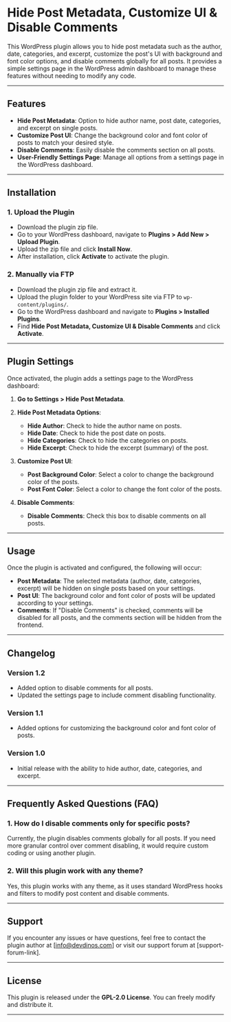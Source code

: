 # Hide Post Metadata, Customize UI & Disable Comments

This WordPress plugin allows you to hide post metadata such as the author, date, categories, and excerpt, customize the post's UI with background and font color options, and disable comments globally for all posts. It provides a simple settings page in the WordPress admin dashboard to manage these features without needing to modify any code.

---

## Features

- **Hide Post Metadata**: Option to hide author name, post date, categories, and excerpt on single posts.
- **Customize Post UI**: Change the background color and font color of posts to match your desired style.
- **Disable Comments**: Easily disable the comments section on all posts.
- **User-Friendly Settings Page**: Manage all options from a settings page in the WordPress dashboard.

---

## Installation

### 1. Upload the Plugin
- Download the plugin zip file.
- Go to your WordPress dashboard, navigate to **Plugins > Add New > Upload Plugin**.
- Upload the zip file and click **Install Now**.
- After installation, click **Activate** to activate the plugin.

### 2. Manually via FTP
- Download the plugin zip file and extract it.
- Upload the plugin folder to your WordPress site via FTP to `wp-content/plugins/`.
- Go to the WordPress dashboard and navigate to **Plugins > Installed Plugins**.
- Find **Hide Post Metadata, Customize UI & Disable Comments** and click **Activate**.

---

## Plugin Settings

Once activated, the plugin adds a settings page to the WordPress dashboard:

1. **Go to Settings > Hide Post Metadata**.
2. **Hide Post Metadata Options**:
   - **Hide Author**: Check to hide the author name on posts.
   - **Hide Date**: Check to hide the post date on posts.
   - **Hide Categories**: Check to hide the categories on posts.
   - **Hide Excerpt**: Check to hide the excerpt (summary) of the post.
   
3. **Customize Post UI**:
   - **Post Background Color**: Select a color to change the background color of the posts.
   - **Post Font Color**: Select a color to change the font color of the posts.
   
4. **Disable Comments**:
   - **Disable Comments**: Check this box to disable comments on all posts.

---

## Usage

Once the plugin is activated and configured, the following will occur:

- **Post Metadata**: The selected metadata (author, date, categories, excerpt) will be hidden on single posts based on your settings.
- **Post UI**: The background color and font color of posts will be updated according to your settings.
- **Comments**: If "Disable Comments" is checked, comments will be disabled for all posts, and the comments section will be hidden from the frontend.

---

## Changelog

### Version 1.2
- Added option to disable comments for all posts.
- Updated the settings page to include comment disabling functionality.

### Version 1.1
- Added options for customizing the background color and font color of posts.

### Version 1.0
- Initial release with the ability to hide author, date, categories, and excerpt.

---

## Frequently Asked Questions (FAQ)

### 1. How do I disable comments only for specific posts?
Currently, the plugin disables comments globally for all posts. If you need more granular control over comment disabling, it would require custom coding or using another plugin.

### 2. Will this plugin work with any theme?
Yes, this plugin works with any theme, as it uses standard WordPress hooks and filters to modify post content and disable comments.

---

## Support

If you encounter any issues or have questions, feel free to contact the plugin author at [info@devdinos.com] or visit our support forum at [support-forum-link].

---

## License

This plugin is released under the **GPL-2.0 License**. You can freely modify and distribute it.

---
